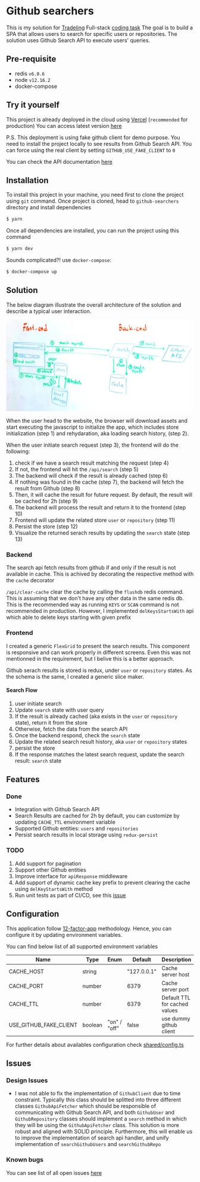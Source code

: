 # Github searchers

This is my solution for [Tradeling](https://www.tradeling.com/) Full-stack [coding task](https://github.com/tradeling/coding-tasks/blob/develop/fullstack-javascript/readme.md)
The goal is to build a SPA that allows users to search for specific users or repositories.
The solution uses Github Search API to execute users' queries.


## Pre-requisite
- redis `v6.0.6`
- node `v12.16.2`
- docker-compose


## Try it yourself
This project is already deployed in the cloud using [Vercel](https://vercel.com) (`recommended` for production)
You can access latest version [here](https://github-searchers-vercel.app)

P.S. This deployment is using fake github client for demo purpose. You need to install the project locally to see results from Github Search API. You can force using the real client by setting `GITHUB_USE_FAKE_CLIENT` to `0`

You can check the API documentation [here](github-searchers.vercel.app/_apidoc)


## Installation

To install this project in your machine, you need first to clone the project using `git` command.
Once project is cloned, head to `github-searchers` directory and install dependencies

```bash
$ yarn
```

Once all dependencies are installed, you can run the project using this command
```bash
$ yarn dev
```

Sounds complicated?! use `docker-compose`:

```bash
$ docker-compose up
```

## Solution
The below diagram illustrate the overall architecture of the solution and describe a typical user interaction.

![Architecture](doc/public/Architecture.jpg)

When the user head to the website, the browser will download assets and start executing the javascript to initialize the app, which includes store initialization (step 1) and rehydaration, aka loading search history, (step 2).

When the user initiate search request (step 3), the frontend will do the following:
 1. check if we have a search result matching the request (step 4)
 1. If not, the frontend will hit the `/api/search` (step 5)
 1. The backend will check if the result is already cached (step 6)
 1. If nothing was found in the cache (step 7), the backend will fetch the result from Github (step 8)
 1. Then, it will cache the result for future request. By default, the result will be cached for 2h (step 9)
 1. The backend will process the result and return it to the frontend (step 10)
 1. Frontend will update the related store `user` or `repository` (step 11)
 1. Persist the store (step 12)
 1. Visualize the returned serach results by updating the `search` state (step 13)

### Backend
The search api fetch results from github if and only if the result is not available in cache. This is achived by decorating the respective method with the `cache` decorator

`/api/clear-cache` clear the cache by calling the `flushdb` redis command. This is assuming that we don't have any other data in the same redis db. This is the recommended way as running `KEYS` or `SCAN` command is not recommended in production. However, I implemented `delKeysStartsWith` api which able to delete keys starting with given prefix

### Frontend
I created a generic `FlexGrid` to present the search results. This component is responsive and can work properly in different screens. Even this was not mentionned in the requirement, but I belive this is a better approach.

Github serach results is stored is redux, under `user` or `repository` states. As the schema is the same, I created a generic slice maker.

#### Search Flow
1. user initiate search
1. Update `search` state with user query
1. If the result is already cached (aka exists in the `user` or `repository` state), return it from the store
1. Otherwise, fetch the data from the search API
1. Once the backend respond, check the `search` state
1. Update the related search result history, aka `user` or `repository` states
1. persist the store
1. If the response matches the latest search request, update the search result: `search` state


## Features
### Done
- Integration with Github Search API
- Search Results are cached for 2h by default, you can customize by updating `CACHE_TTL` environment variable
- Supported Github entities: `users` and `repositories`
- Persist search results in local storage using `redux-persist`

### TODO
1. Add support for pagination
2. Support other Github entities
3. Improve interface for `apiResponse` middleware
4. Add support of dynamic cache key prefix to prevent clearing the cache using `delKeyStartsWith` method
5. Run unit tests as part of CI/CD, see this [issue](https://github.com/vercel/vercel/discussions/5140)


## Configuration
This application follow [12-factor-app](https://12factor.net/) methodology. Hence, you can configure it by updating environment variables.

You can find below list of all supported environment variables

|Name                   | Type        | Enum          | Default     | Description                   |
|-----------------------|-------------|---------------|-------------|-------------------------------|
|CACHE_HOST             | string      |               | "127.0.0.1" | Cache server host             |
|CACHE_PORT             | number      |               | 6379        | Cache server port             |
|CACHE_TTL              | number      |               | 6379        | Default TTL for cached values |
|USE_GITHUB_FAKE_CLIENT | boolean     | "on" / "off"  | false       | use dummy github client        |


For further details about availables configuration check <a href="shared/config.ts">shared/config.ts</a>


## Issues
### Design Issues

- I was not able to fix the implementation of `GithubClient` due to time constraint. Typically this class should be splitted into three different classes `GithubApiFetcher` which should be responsible of communicating with Github Search API, and both `GithubUser` and `GithubRepository` classes should implement a `search` method in which they will be using the `GithubApiFetcher` class. This solution is more robust and aligned with SOLID principle. Furthermore, this will enable us to improve the implementation of search api handler, and unify implementation of `searchGithubUsers` and `searchGithubRepo`

### Known bugs
You can see list of all open issues [here](https://github.com/benzid-wael/github-searchers/issues/)
